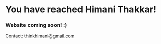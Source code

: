 # You have reached Himani Thakkar!


### Website coming soon! :)
Contact: [thinkhimani@gmail.com](thinkhimani@gmail.com)

